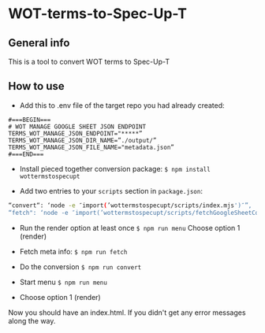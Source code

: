 # WOT-terms-to-Spec-Up-T

## General info

This is a tool to convert WOT terms to Spec-Up-T

## How to use

- Add this to .env file of the target repo you had already created:

```
#===BEGIN===
# WOT MANAGE GOOGLE SHEET JSON ENDPOINT
TERMS_WOT_MANAGE_JSON_ENDPOINT="*****”
TERMS_WOT_MANAGE_JSON_DIR_NAME=”./output/”
TERMS_WOT_MANAGE_JSON_FILE_NAME="metadata.json”
#===END===
```

- Install pieced together conversion package:
```$ npm install wottermstospecupt```

- Add two entries to your `scripts` section in `package.json`:

```bash
“convert“: ‘node -e ″import(’wottermstospecupt/scripts/index.mjs')″”,
“fetch": ‘node -e ″import(’wottermstospecupt/scripts/fetchGoogleSheetContent.mjs')″”
```

- Run the render option at least once
```$ npm run menu```
Choose option 1 (render)

- Fetch meta info:
```$ npm run fetch```

- Do the conversion
```$ npm run convert```

- Start menu
```$ npm run menu```

- Choose option 1 (render)

Now you should have an index.html. If you didn't get any error messages along the way.